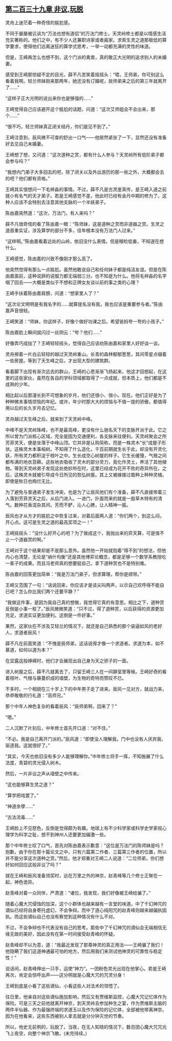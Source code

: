 ## [第二百三十九章 非议,玩脱](https://www.xxbiquge.com/11_11207/8991093.html)


  灵舟上迷茫着一种奇怪的尴尬感。

  不同于屡屡被讥讽为“万法也想有道侣”的万法门修士，天灵岭修士都是以情感生活充实著称的。他们之中，有不少人还兼职诗家或者画家。求索生灵之道那极低的算学要求，使得他们远离迷狂的算学式思考，一举一动都充满的灵性的味道。

  但是，王崎再怎么也想不到，这个门派的禽兽，真的敢正大光明的追求别人的未婚妻。

  感受到王崎那惊疑不定的目光，薛不凡苦笑着摇摇头：“喂，王师弟，你可别这么看着我啊。轻兰师妹刚来那两年，她还没有订婚呢，辰师弟来之后的第三年就离开了……”

  “这样子正大光明的说出来你也是够强的……”

  王崎觉得自己应该避开这个尴尬的话题，问道：“这次艾师姐会不会出来，那个……”

  “很不巧，轻兰师妹真正闭关结丹，你们是见不到了。”

  王崎注意到，辰风微不可查的舒出一口气——他居然紧张了一下，显然还没有准备好去见自己未婚妻。

  王崎想了想，又问道：“这次道种之赏，都有什么人参与？天灵岭所有低阶弟子都会参与吗？”

  “我想内门弟子大多回去的吧，除了闭关以及外出游历的那一些之外，大概都会去的吧？他们都有资格。”

  王崎其实很想问一下毛梓淼的事情。不过，薛不凡是古灵崖真传，是王崎入道之前就小有名气的天才弟子。若是王崎感觉不差，他此时已经有金丹中期的修为了。这种人应该不会特别去注意其他支脉的一个半妖弟子。

  陈由嘉突然道：“这次，万法门，有人来吗？”

  薛不凡很奇怪的看了陈由嘉一眼：“陈师妹，这是道种之赏而非道器之赏。生灵之道首重实证，涉及算学的部分不多，往年根本没有万法门人过来。”

  “这样啊。”陈由嘉看着远处的山岭，依旧没什么表情。但是眼睑低垂，不知道在想什么。

  王崎感觉，陈由嘉的兴致不像刚才那么高了。

  他突然觉得有那么一点尴尬。虽然他敢说自己和任何妹子都是纯洁友谊。但是在陈由嘉面前，这种说辞的说服力都无端弱三分。也不知是为什么。他将毛梓淼的名字咽了回去——大概是类似于不想和正牌女友谈以前的事之类的心理？

  王崎手扶着陈由嘉肩膀，问道：“想家里人了？”

  “这次论文明明是有我名字的……就算提名没有我，我也应该是重要参与者。”陈由嘉声音很轻。

  王崎笑道：“师妹，你这样子，好像个做好功课之后。希望爸妈夸一夸的小孩子。”

  陈由嘉脸上瞬间就闪过一丝阴云：“夸？他们……”

  好像弄巧成拙了？王崎轻轻摇头，觉得自己应该劝陈由嘉和家里人好好谈一谈。

  灵舟擦着一片白云轻轻的越过天灵岭重山。长青的森林郁郁葱葱，其间零星点缀着一些房屋。等到了天生峰之后，才出现大型的建筑群。

  看着脚下出现有渐次远去的群山，王崎的心思渐渐飞扬起来。他这才回想起，在这里的这些家伙，虽然在各自的学科领域都取得了一点成就，但本质上，他们都是不成熟的少年。

  相比起以后那漫长到不可想象的岁月，他们还很小、很小。现在。他们正好是为了种种微末事情烦恼的年纪。或许，年少时那大大的烦恼与不值一提的骄傲，都值得用以后的长久岁月去记忆。

  灵舟越过天生峰之后，就来到了天灵岭中峰。

  中峰不是天灵岭珠峰，也不是最高峰，更没有什么驰名天下的支脉开派于此。它之所以曾为门派核心区域，完全是因为交通便利，各支脉来往便利。天灵岭聚会之所芳菲灵天，便是坐落于中峰山顶。它并非是认购简称，而是一株灵木“长”成屋子形状。这株灵木本事榕树。不知得了什么造化，千百前期就生长于此，却没有开灵化妖，所有灵力都积淀于枝叶之中。生长成空心树屋的样子。它生长缓慢，气根之间都布满的地衣苔藓。这些地衣吸收了灵木的部分灵力，竟化作灵土，养活了其他植物。等到天灵岭弟子发现这处绝妙所在时，这里已经成为花开不败的奇异所在。之后，这株灵木就被引导成今日所见的恢弘树屋。其上又被嫁接过栽种上种种灵植。即使是秋日也绚烂无比。

  为了避免与普通弟子发生冲突，也是为了让辰风他们有个准备，薛不凡直接带着三人落到芳菲灵天之后，从后门进入。一进门，扑面而来的就是一股草木特有的清气。数种花香混杂其间，芳而不酽，沁人心脾，让人精神一振。

  辰风也才从方才的尴尬之中恢复过来，对着后面两人道：“你们两个，别这么闷，开心点。这可是生灵之道的最高奖项之一！”

  王崎摇摇头：“没什么好开心的吧？为了做成这个，我抛出来的弈天算，可是值不止一个道器赏的啊。”

  王崎对于这个结果却是不是那么意外。虽然他一开始就抱着“得不到”的想法，但他内心也清楚，无论是“纳什均衡”还是其他博弈论概念，都是足够一个数学系教授吃一辈子的成果。而且冯老师真的想要挺自己，拿下道种赏也不是特别难。

  陈由嘉的回答更加简单：“我是万法门弟子，但求算理，帮你是顺带。”

  王崎又范围了一句：“话说回来，你应该才是该尖叫两声，以示自己欢呼得不能自已吧？怎么你比我们两个还要平静？”

  “我做这件事，是因为我自己真的想做，我觉得它真的有意思。相比之下，道种赏反倒是小事一桩了。”辰风微微笑道：“只不过，得了道种赏，以后获得的资源更加充足，求道实证更加便利。这倒是一件好事。”

  果然，这家伙在不涉及艾轻兰的情况下，就还是自己熟悉的那个装逼如风的老好人，求道者辰风！

  薛不凡在前面笑道：“不愧是辰师弟，这话说得才像一个求道者。求道为本，如不慕道，如何以道为本？”

  在显露这般峥嵘时，他们才会展现出自己身为天之骄子的一面。

  进入树屋之后，薛不凡就离去了，只留王崎三人在一间静室里等候。王崎好奇的看着枝叶、气根与藤蔓织成的墙壁，为生物的奇特而赞叹不已。

  不多时，一个相貌在三十岁上下的中年男子走了进来。辰风一见对方，就战力来，恭恭敬敬的行礼道：“高师兄。”

  那个中年人神色复杂的看着辰风：“辰师弟啊，回来了？”

  “嗯。”

  二人沉默了片刻后，中年修士首先开口道：“对不住。”

  “不必。我是自己离开门派的。”辰风道：“即使没人理解我，门中也没有人厌弃我、驱逐我。这就很好了。”

  “其实，今天也依旧没有多少人能够理解你。”中年修士将手一挥，不知施展了什么法度，青碧的灵光侵入树木。

  然后，一片非议之声从墙壁之中传来。

  “这也能够算生灵之道？”

  “算学把戏罢了。”

  “神道余孽……”

  “古法流毒……”

  王崎脸上不见怒色，反倒是觉得颇为有趣。地球上有不少科学家或科学史学家视心理学为科学之耻，想不到神州人还要更加偏激一些。

  那个中年修士叹了口气，首先对陈由嘉表示歉意：“这位是万法门的陈师妹是吗？抱歉，由于你在那十篇论文之中，只有六篇第二作者、三篇第三作者的位置，所以并不能分享这次道种之赏。”然后，他才郑重对王崎二人说道：“二位师弟，你们想好如何回应这般非议了吗？”

  就在王崎和辰风准备领奖时，远在万里之外的神京，赵青峰等几个修士正聚在一起，神色诡异。

  赵青峰对着一众同伴，严肃道：“诸位，我发现，我们好像被王崎给骗了。”

  随着心魔大咒侵蚀的加深，这个小群体也越来越有一言堂的味道。中了千幻神咒的谪仙已经将自身寄托虚幻，不会争辩。而中了道心纯阳咒的赵青峰则越来越偏执固执。而这些谪仙自己也没有察觉到这种情况有什么不对。

  不过，不会争辩也不代表没有自己的思考。那些中了千幻神咒的谪仙会无端相信无缘无故的美好，因此没有在第一时间接受赵青峰的怀疑。

  赵青峰却不以为意，道：“我最近发现了那尊神灵的真正用法——王崎骗了我们！他隐瞒了我们这道神通最可怕的地方，然后用我们来测试他神灵的可靠性与稳定性！”

  说话间，赵青峰伸出一只手，运使“神力”。一团粉色灵光出现在他掌心。若是王崎再次，肯定会惊呼出声——这分明就是心魔大咒的咒灵分身！

  王崎到底是小看了这些谪仙、小看这些人对法术的领悟了。

  往日里，他亲自对这些谪仙施加影响，然后又有贾维斯监控，心魔大咒记忆体作为保险。可是三天之前他就离开神京，到天灵岭去参加种生之宴，作为贾维斯主脑的两件半仙器、作为最强终端的求道玉以及作为保险的记忆体，全部被他带离神京。因为在他看来，这些东西被别人拿去就是分分钟灭世的节奏。

  所以，他史无前例的，玩脱了。当夜，在无人知晓的情况下，数百团心魔大咒咒光飞上夜空，向整个神京飞散。(未完待续。)
